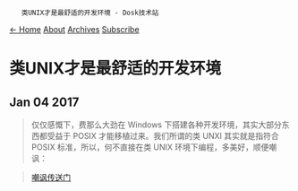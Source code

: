        类UNIX才是最舒适的开发环境 - Dosk技术站   

[← Home](/) [About](/about/) [Archives](/archives/) [Subscribe](/atom.xml)

类UNIX才是最舒适的开发环境
===============

Jan 04 2017
-----------

> 仅仅感慨下，费那么大劲在 Windows 下搭建各种开发环境，其实大部分东西都受益于 POSIX 才能移植过来。我们所谓的类 UNXI 其实就是指符合 POSIX 标准，所以，何不直接在类 UNIX 环境下编程，多美好，顺便嘲讽：

> [嘲讽传送门](http://conw.net/archives/49/)